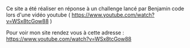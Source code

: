 Ce site a été réaliser en réponse à un challenge lancé par Benjamin code lors d'une vidéo youtube ( https://www.youtube.com/watch?v=WSx8tcGow88 )

Pour voir mon site rendez vous à cette adresse : https://www.youtube.com/watch?v=WSx8tcGow88